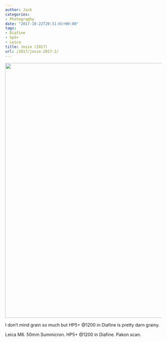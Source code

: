 ```yaml
---
author: Jack
categories:
- Photography
date: "2017-10-22T20:31:01+00:00"
tags:
- Diafine
- hp5+
- Leica
title: Josie (2017)
url: /2017/josie-2017-2/
---
```

<img class="alignnone wp-image-63 size-full" src="/img/2017/10/2017-Roll-043_14-Josie.jpg" alt="" width="1024" height="819" />

I don&#8217;t mind grain so much but HP5+ @1200 in Diafine is pretty darn grainy.

Leica M6. 50mm Summicron. HP5+ @1200 in Diafine. Pakon scan.